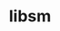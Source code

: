 ---
title: "libsm"
layout: cache
categories: [package, develop-2024-03-03]
meta: {"versions": ["1.2.4"], "compilers": ["gcc@=11.1.0", "gcc@=11.4.0", "gcc@=7.3.1", "gcc@=9.4.0"], "oss": ["amzn2", "ubuntu20.04", "ubuntu22.04"], "platforms": ["linux"], "targets": ["aarch64", "neoverse_n1", "neoverse_v1", "neoverse_v2", "ppc64le", "x86_64_v3"], "stacks": ["aws-isc", "aws-isc-aarch64", "data-vis-sdk", "e4s", "e4s-neoverse-v2", "e4s-neoverse_v1", "e4s-power", "e4s-rocm-external", "ml-linux-x86_64-rocm", "root"], "num_specs": 8, "num_specs_by_stack": {"aws-isc-aarch64": 2, "root": 8, "aws-isc": 1, "e4s-power": 1, "data-vis-sdk": 1, "e4s-neoverse_v1": 1, "e4s-neoverse-v2": 1, "e4s": 1, "ml-linux-x86_64-rocm": 1, "e4s-rocm-external": 1}}
spec_details: [{"hash": "o3t6pfz7nqa5mnudl3dyrlx6keev63gk", "compiler": "gcc@=7.3.1", "versions": ["1.2.4"], "os": "amzn2", "platform": "linux", "target": "aarch64", "variants": ["build_system=autotools"], "stacks": ["aws-isc-aarch64", "root"], "size": "-", "tarball": "https://binaries.spack.io/releases/develop-2024-03-03/build_cache/linux-amzn2-aarch64/gcc-7.3.1/libsm-1.2.4/linux-amzn2-aarch64-gcc-7.3.1-libsm-1.2.4-o3t6pfz7nqa5mnudl3dyrlx6keev63gk.spack"}, {"hash": "sla5e3zmarufh5vj2ydxpjmfx7p4qslf", "compiler": "gcc@=7.3.1", "versions": ["1.2.4"], "os": "amzn2", "platform": "linux", "target": "neoverse_n1", "variants": ["build_system=autotools"], "stacks": ["aws-isc-aarch64", "root"], "size": "-", "tarball": "https://binaries.spack.io/releases/develop-2024-03-03/build_cache/linux-amzn2-neoverse_n1/gcc-7.3.1/libsm-1.2.4/linux-amzn2-neoverse_n1-gcc-7.3.1-libsm-1.2.4-sla5e3zmarufh5vj2ydxpjmfx7p4qslf.spack"}, {"hash": "brnwsoszn7vifqy3kd35majh6l3vhtwi", "compiler": "gcc@=7.3.1", "versions": ["1.2.4"], "os": "amzn2", "platform": "linux", "target": "x86_64_v3", "variants": ["build_system=autotools"], "stacks": ["root", "aws-isc"], "size": "-", "tarball": "https://binaries.spack.io/releases/develop-2024-03-03/build_cache/linux-amzn2-x86_64_v3/gcc-7.3.1/libsm-1.2.4/linux-amzn2-x86_64_v3-gcc-7.3.1-libsm-1.2.4-brnwsoszn7vifqy3kd35majh6l3vhtwi.spack"}, {"hash": "lcg6c66lwm23giqfamssqc76vbufx4sm", "compiler": "gcc@=9.4.0", "versions": ["1.2.4"], "os": "ubuntu20.04", "platform": "linux", "target": "ppc64le", "variants": ["build_system=autotools"], "stacks": ["e4s-power", "root"], "size": "-", "tarball": "https://binaries.spack.io/releases/develop-2024-03-03/build_cache/linux-ubuntu20.04-ppc64le/gcc-9.4.0/libsm-1.2.4/linux-ubuntu20.04-ppc64le-gcc-9.4.0-libsm-1.2.4-lcg6c66lwm23giqfamssqc76vbufx4sm.spack"}, {"hash": "tbp2xvf37gonoujzrnvnepbtqv7tbojv", "compiler": "gcc@=11.1.0", "versions": ["1.2.4"], "os": "ubuntu20.04", "platform": "linux", "target": "x86_64_v3", "variants": ["build_system=autotools"], "stacks": ["data-vis-sdk", "root"], "size": "-", "tarball": "https://binaries.spack.io/releases/develop-2024-03-03/build_cache/linux-ubuntu20.04-x86_64_v3/gcc-11.1.0/libsm-1.2.4/linux-ubuntu20.04-x86_64_v3-gcc-11.1.0-libsm-1.2.4-tbp2xvf37gonoujzrnvnepbtqv7tbojv.spack"}, {"hash": "ipb5b72n7gbglhycjga5pycjwcrtvr2b", "compiler": "gcc@=11.4.0", "versions": ["1.2.4"], "os": "ubuntu22.04", "platform": "linux", "target": "neoverse_v1", "variants": ["build_system=autotools"], "stacks": ["root", "e4s-neoverse_v1"], "size": "-", "tarball": "https://binaries.spack.io/releases/develop-2024-03-03/build_cache/linux-ubuntu22.04-neoverse_v1/gcc-11.4.0/libsm-1.2.4/linux-ubuntu22.04-neoverse_v1-gcc-11.4.0-libsm-1.2.4-ipb5b72n7gbglhycjga5pycjwcrtvr2b.spack"}, {"hash": "6rawz72z66kkfuc5shm773unqdgwglso", "compiler": "gcc@=11.4.0", "versions": ["1.2.4"], "os": "ubuntu22.04", "platform": "linux", "target": "neoverse_v2", "variants": ["build_system=autotools"], "stacks": ["e4s-neoverse-v2", "root"], "size": "-", "tarball": "https://binaries.spack.io/releases/develop-2024-03-03/build_cache/linux-ubuntu22.04-neoverse_v2/gcc-11.4.0/libsm-1.2.4/linux-ubuntu22.04-neoverse_v2-gcc-11.4.0-libsm-1.2.4-6rawz72z66kkfuc5shm773unqdgwglso.spack"}, {"hash": "xxl6vkhakxyqjzzo3zwj2pkg6cohcbzy", "compiler": "gcc@=11.4.0", "versions": ["1.2.4"], "os": "ubuntu22.04", "platform": "linux", "target": "x86_64_v3", "variants": ["build_system=autotools"], "stacks": ["e4s", "ml-linux-x86_64-rocm", "root", "e4s-rocm-external"], "size": "-", "tarball": "https://binaries.spack.io/releases/develop-2024-03-03/build_cache/linux-ubuntu22.04-x86_64_v3/gcc-11.4.0/libsm-1.2.4/linux-ubuntu22.04-x86_64_v3-gcc-11.4.0-libsm-1.2.4-xxl6vkhakxyqjzzo3zwj2pkg6cohcbzy.spack"}]
---